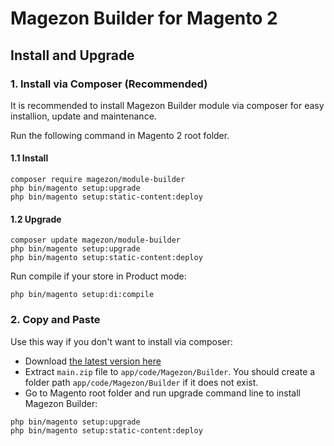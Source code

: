 # Magezon Builder for Magento 2

## Install and Upgrade

### 1. Install via Composer (Recommended)

It is recommended to install Magezon Builder module via composer for easy installion, update and maintenance.

Run the following command in Magento 2 root folder.

#### 1.1 Install

```
composer require magezon/module-builder
php bin/magento setup:upgrade
php bin/magento setup:static-content:deploy
```

#### 1.2 Upgrade

```
composer update magezon/module-builder
php bin/magento setup:upgrade
php bin/magento setup:static-content:deploy
```

Run compile if your store in Product mode:

```
php bin/magento setup:di:compile
```

### 2. Copy and Paste

Use this way if you don't want to install via composer:

- Download [the latest version here](https://github.com/magezon2018/module-builder/archive/refs/heads/main.zip) 
- Extract `main.zip` file to `app/code/Magezon/Builder`. You should create a folder path `app/code/Magezon/Builder` if it does not exist.
- Go to Magento root folder and run upgrade command line to install Magezon Builder:

```
php bin/magento setup:upgrade
php bin/magento setup:static-content:deploy
```

